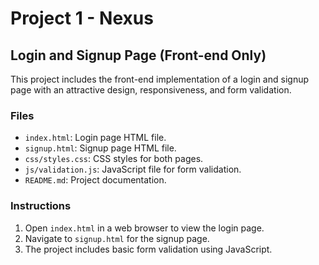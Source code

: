 # Project 1 - Nexus

## Login and Signup Page (Front-end Only)

This project includes the front-end implementation of a login and signup page with an attractive design, responsiveness, and form validation.

### Files

- `index.html`: Login page HTML file.
- `signup.html`: Signup page HTML file.
- `css/styles.css`: CSS styles for both pages.
- `js/validation.js`: JavaScript file for form validation.
- `README.md`: Project documentation.

### Instructions

1. Open `index.html` in a web browser to view the login page.
2. Navigate to `signup.html` for the signup page.
3. The project includes basic form validation using JavaScript.
